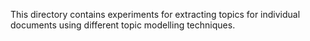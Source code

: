 This directory contains experiments for extracting topics for
individual documents using different topic modelling techniques.
